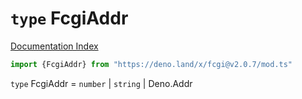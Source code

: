 # `type` FcgiAddr

[Documentation Index](../README.md)

```ts
import {FcgiAddr} from "https://deno.land/x/fcgi@v2.0.7/mod.ts"
```

`type` FcgiAddr = `number` | `string` | Deno.Addr